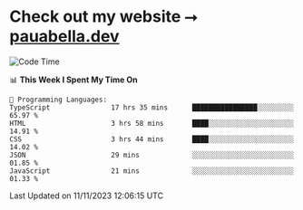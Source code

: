 # Check out my website ⭢ [pauabella.dev](https://pauabella.dev)

<!--START_SECTION:waka-->
![Code Time](http://img.shields.io/badge/Code%20Time-2%2C664%20hrs%206%20mins-blue)

📊 **This Week I Spent My Time On** 

```text
💬 Programming Languages: 
TypeScript               17 hrs 35 mins      ████████████████░░░░░░░░░   65.97 % 
HTML                     3 hrs 58 mins       ████░░░░░░░░░░░░░░░░░░░░░   14.91 % 
CSS                      3 hrs 44 mins       ████░░░░░░░░░░░░░░░░░░░░░   14.02 % 
JSON                     29 mins             ░░░░░░░░░░░░░░░░░░░░░░░░░   01.85 % 
JavaScript               21 mins             ░░░░░░░░░░░░░░░░░░░░░░░░░   01.33 % 
```


 Last Updated on 11/11/2023 12:06:15 UTC
<!--END_SECTION:waka-->
